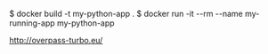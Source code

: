 $ docker build -t my-python-app .
$ docker run -it --rm --name my-running-app my-python-app



http://overpass-turbo.eu/